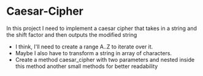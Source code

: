 # Caesar-Cipher
In this project I need to implement a caesar cipher that takes in a string and the shift factor and then outputs the modified string

- I think, I'll need to create a range A..Z to iterate over it.
- Maybe I also have to transform a string in array of characters.
- Create a method caesar_cipher with two parameters and nested inside this method another small methods for better readability
